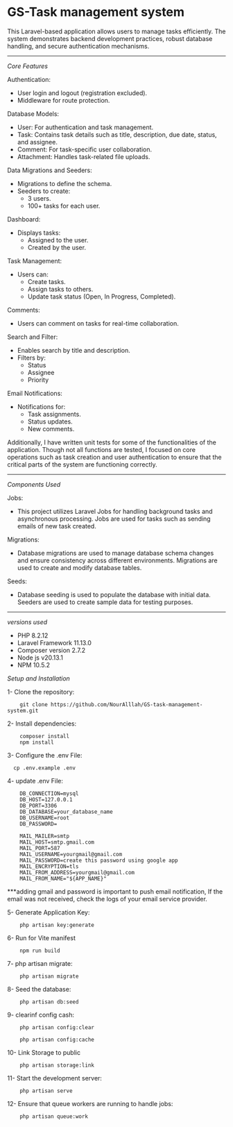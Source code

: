 # GS-Task management system 

This Laravel-based application allows users to manage tasks efficiently. The system demonstrates backend development practices, robust database handling, and secure authentication mechanisms. 
  
---------------------

*Core Features*

Authentication:

- User login and logout (registration excluded).
- Middleware for route protection.

Database Models:

- User: For authentication and task management.
- Task: Contains task details such as title, description, due date, status, and assignee.
- Comment: For task-specific user collaboration.
- Attachment: Handles task-related file uploads.

Data Migrations and Seeders:

- Migrations to define the schema.
- Seeders to create:
   - 3 users.
   - 100+ tasks for each user.

Dashboard:

- Displays tasks:
   - Assigned to the user.
   - Created by the user.

Task Management:

- Users can:
   - Create tasks.
   - Assign tasks to others.
   - Update task status (Open, In Progress, Completed).

Comments:

- Users can comment on tasks for real-time collaboration.

Search and Filter:

- Enables search by title and description.
- Filters by:
   - Status
   - Assignee
   - Priority

Email Notifications:
- Notifications for:
   - Task assignments.
   - Status updates.
   - New comments.

Additionally, I have written unit tests for some of the functionalities of the application. Though not all functions are tested, I focused on core operations such as task creation and user authentication to ensure that the critical parts of the system are functioning correctly.  

---------------------
*Components Used*

Jobs:
- This project utilizes Laravel Jobs for handling background tasks and asynchronous processing. Jobs are used for tasks such as sending emails of new task created.

Migrations:
- Database migrations are used to manage database schema changes and ensure consistency across different environments. Migrations are used to create and modify database tables.

Seeds:
- Database seeding is used to populate the database with initial data. Seeders are used to create sample data for testing purposes.

---------------------
*versions used*

- PHP 8.2.12
- Laravel Framework 11.13.0
- Composer version 2.7.2
- Node js v20.13.1
- NPM 10.5.2

*Setup and Installation*

1- Clone the repository:

        git clone https://github.com/NourAlllah/GS-task-management-system.git

2- Install dependencies:

        composer install
        npm install

3- Configure the .env File:
  
      cp .env.example .env

4- update .env File:

        DB_CONNECTION=mysql
        DB_HOST=127.0.0.1
        DB_PORT=3306
        DB_DATABASE=your_database_name
        DB_USERNAME=root
        DB_PASSWORD=

        MAIL_MAILER=smtp
        MAIL_HOST=smtp.gmail.com
        MAIL_PORT=587
        MAIL_USERNAME=yourgmail@gmail.com
        MAIL_PASSWORD=create this password using google app
        MAIL_ENCRYPTION=tls
        MAIL_FROM_ADDRESS=yourgmail@gmail.com
        MAIL_FROM_NAME="${APP_NAME}"

 ***adding gmail and password is important to push email notification, If the email was not received, check the logs of your email service provider.

5- Generate Application Key:

        php artisan key:generate

6- Run for  Vite manifest

        npm run build
        
7- php artisan migrate:

        php artisan migrate

8- Seed the database:

        php artisan db:seed

9- clearinf config cash:

        php artisan config:clear

        php artisan config:cache 

10- Link Storage to public 

        php artisan storage:link

11- Start the development server:

        php artisan serve

12- Ensure that queue workers are running to handle jobs:

        php artisan queue:work

      
